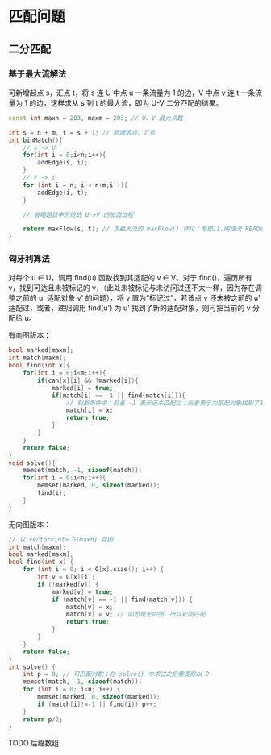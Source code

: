 # 匹配问题

## 二分匹配

### 基于最大流解法

可新增起点 s，汇点 t，将 s 连 U 中点 u 一条流量为 1 的边，V 中点 v 连 t 一条流量为 1 的边，这样求从 s 到 t 的最大流，即为 U-V 二分匹配的结果。

```C++ {.lang-type-C++}
const int maxn = 203, maxm = 203; // U、V 最大点数

int s = n + m, t = s + 1; // 新增源点、汇点
int binMatch(){
    // s -> U
    for(int i = 0;i<n;i++){
        addEdge(s, i);
    }
    // V -> t
    for (int i = n; i < n+m;i++){
        addEdge(i, t);
    }

    // 省略题目中所给的 U->V 的加边过程

    return maxFlow(s, t); // 求最大流的 maxFlow() 详见：专题11.网络流 README.md
}
```


### 匈牙利算法

对每个 u ∈ U，调用 find(u) 函数找到其适配的 v ∈ V。对于 find()，遍历所有 v，找到可达且未被标记的 v，（此处未被标记与未访问过还不太一样，因为存在调整之前的 u' 适配对象 v' 的问题），将 v 置为“标记过”，若该点 v 还未被之前的 u' 适配过，或者，递归调用 find(u') 为 u' 找到了新的适配对象，则可把当前的 v 分配给 u。

有向图版本：
```C++ {.lang-type-C++}
bool marked[maxm];
int match[maxm];
bool find(int x){
    for(int i = 0;i<m;i++){
        if(can[x][i] && !marked[i]){
            marked[i] = true;
            if(match[i] == -1 || find(match[i])){
                // 判断条件中：前者 -1 表示还未匹配过；后者表示为原配对象找到了新的匹配者
                match[i] = x;
                return true;
            }
        }
    }
    return false;
}
void solve(){
    memset(match, -1, sizeof(match));
    for(int i = 0;i<n;i++){
        memset(marked, 0, sizeof(marked));
        find(i);
    }
}
```

无向图版本：
```C++ {.lant-type-C++}
// 以 vector<int> G[maxn] 存图
int match[maxm];
bool marked[maxm];
bool find(int x) {
    for (int i = 0; i < G[x].size(); i++) {
        int v = G[x][i];
        if (!marked[v]) {
            marked[v] = true;
            if (match[v] == -1 || find(match[v])) {
                match[v] = x;
                match[x] = v; // 因为是无向图，所以双向匹配
                return true;
            }
        }
    }
    return false;
}
int solve() {
    int p = 0; // 可匹配对数；在 solve() 中求过之后需要除以 2
    memset(match, -1, sizeof(match));
    for (int i = 0; i<n; i++) {
        memset(marked, 0, sizeof(marked));
        if (match[i]!=-1 || find(i)) p++;
    }
    return p/2;
}
```

TODO 后缀数组